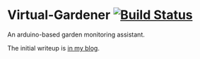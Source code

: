 Virtual-Gardener [![Build Status](https://travis-ci.org/nunonunes/Virtual-Gardener.svg?branch=master)](https://travis-ci.org/nunonunes/Virtual-Gardener)
================

An arduino-based garden monitoring assistant.

The initial writeup is [in my blog](http://nunonunes.org/projects/urban_gardeners_virtual_little_helper).
